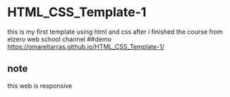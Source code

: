 # HTML_CSS_Template-1
this is my first template using html and css after i finished the course from elzero web school channel
##demo
https://omareltarras.github.io/HTML_CSS_Template-1/
## note
this web is responsive
